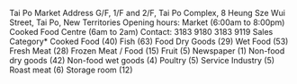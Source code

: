Tai Po Market
 Address G/F, 1/F and 2/F, Tai Po Complex, 8 Heung Sze Wui Street, Tai Po, New Territories
 Opening hours: Market (6:00am to 8:00pm)
 Cooked Food Centre (6am to 2am)
 Contact: 3183 9180
 3183 9119
 Sales Category* Cooked Food (40)
 Fish (63)
 Food Dry Goods (29)
 Wet Food (53)
 Fresh Meat (28)
 Frozen Meat / Food (15)
 Fruit (5)
 Newspaper (1)
 Non-food dry goods (42)
 Non-food wet goods (4)
 Poultry (5)
 Service Industry (5)
 Roast meat (6)
 Storage room (12)